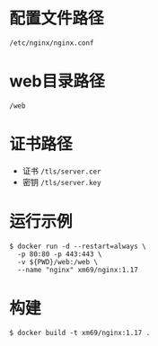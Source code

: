 # 配置文件路径
`/etc/nginx/nginx.conf`

# web目录路径
`/web`

# 证书路径
* 证书 `/tls/server.cer`
* 密钥 `/tls/server.key`

# 运行示例
```
$ docker run -d --restart=always \
  -p 80:80 -p 443:443 \
  -v ${PWD}/web:/web \
  --name "nginx" xm69/nginx:1.17
```

# 构建
```
$ docker build -t xm69/nginx:1.17 .
```
